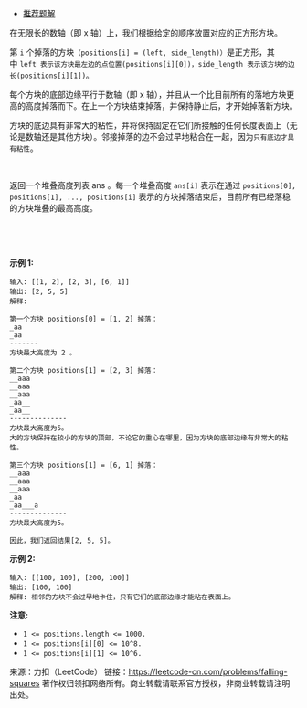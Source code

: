* [推荐题解](https://leetcode-cn.com/problems/falling-squares/solution/zuo-biao-ya-suo-ke-qu-jian-xiu-gai-xian-duan-shu-b/)

在无限长的数轴（即 x 轴）上，我们根据给定的顺序放置对应的正方形方块。

第 ```i``` 个掉落的方块```（positions[i] = (left, side_length)）```是正方形，其中 ```left 表示该方块最左边的点位置(positions[i][0])，side_length 表示该方块的边长(positions[i][1])```。

每个方块的底部边缘平行于数轴（即 x 轴），并且从一个比目前所有的落地方块更高的高度掉落而下。在上一个方块结束掉落，并保持静止后，才开始掉落新方块。

方块的底边具有非常大的粘性，并将保持固定在它们所接触的任何长度表面上（无论是数轴还是其他方块）。邻接掉落的边不会过早地粘合在一起，因为```只有底边才具有粘性```。

 

返回一个堆叠高度列表 ans 。每一个堆叠高度 ```ans[i]``` 表示在通过 ```positions[0], positions[1], ..., positions[i]``` 表示的方块掉落结束后，目前所有已经落稳的方块堆叠的最高高度。

 

 

**示例 1:**
```
输入: [[1, 2], [2, 3], [6, 1]]
输出: [2, 5, 5]
解释:

第一个方块 positions[0] = [1, 2] 掉落：
_aa
_aa
-------
方块最大高度为 2 。

第二个方块 positions[1] = [2, 3] 掉落：
__aaa
__aaa
__aaa
_aa__
_aa__
--------------
方块最大高度为5。
大的方块保持在较小的方块的顶部，不论它的重心在哪里，因为方块的底部边缘有非常大的粘性。

第三个方块 positions[1] = [6, 1] 掉落：
__aaa
__aaa
__aaa
_aa
_aa___a
-------------- 
方块最大高度为5。

因此，我们返回结果[2, 5, 5]。
```

**示例 2:**
```
输入: [[100, 100], [200, 100]]
输出: [100, 100]
解释: 相邻的方块不会过早地卡住，只有它们的底部边缘才能粘在表面上。
```

**注意:**

* ```1 <= positions.length <= 1000.```
* ```1 <= positions[i][0] <= 10^8.```
* ```1 <= positions[i][1] <= 10^6.```

来源：力扣（LeetCode）
链接：https://leetcode-cn.com/problems/falling-squares
著作权归领扣网络所有。商业转载请联系官方授权，非商业转载请注明出处。
